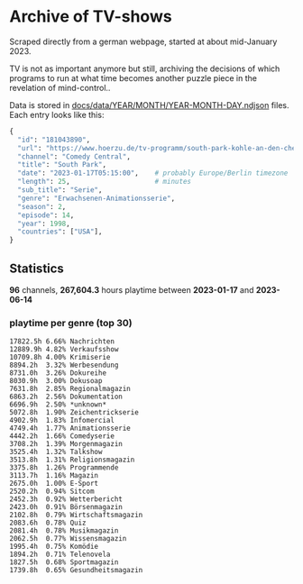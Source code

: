 # Archive of TV-shows

Scraped directly from a german webpage, started at about mid-January 2023.

TV is not as important anymore but still, archiving the decisions of which programs to run at what time
becomes another puzzle piece in the revelation of mind-control.. 

Data is stored in [docs/data/YEAR/MONTH/YEAR-MONTH-DAY.ndjson](docs/data/) files. 
Each entry looks like this:

```python
{
  "id": "181043890", 
  "url": "https://www.hoerzu.de/tv-programm/south-park-kohle-an-den-chefkoch/bid_181043890/", 
  "channel": "Comedy Central", 
  "title": "South Park", 
  "date": "2023-01-17T05:15:00",    # probably Europe/Berlin timezone 
  "length": 25,                     # minutes 
  "sub_title": "Serie", 
  "genre": "Erwachsenen-Animationsserie", 
  "season": 2, 
  "episode": 14, 
  "year": 1998, 
  "countries": ["USA"],
}
```

## Statistics

**96** channels, **267,604.3** hours playtime between **2023-01-17** and **2023-06-14**


### playtime per genre (top 30)

    17822.5h 6.66% Nachrichten
    12889.9h 4.82% Verkaufsshow
    10709.8h 4.00% Krimiserie
    8894.2h  3.32% Werbesendung
    8731.0h  3.26% Dokureihe
    8030.9h  3.00% Dokusoap
    7631.8h  2.85% Regionalmagazin
    6863.2h  2.56% Dokumentation
    6696.9h  2.50% *unknown*
    5072.8h  1.90% Zeichentrickserie
    4902.9h  1.83% Infomercial
    4749.4h  1.77% Animationsserie
    4442.2h  1.66% Comedyserie
    3708.2h  1.39% Morgenmagazin
    3525.4h  1.32% Talkshow
    3513.8h  1.31% Religionsmagazin
    3375.8h  1.26% Programmende
    3113.7h  1.16% Magazin
    2675.0h  1.00% E-Sport
    2520.2h  0.94% Sitcom
    2452.3h  0.92% Wetterbericht
    2423.0h  0.91% Börsenmagazin
    2102.8h  0.79% Wirtschaftsmagazin
    2083.6h  0.78% Quiz
    2081.4h  0.78% Musikmagazin
    2062.5h  0.77% Wissensmagazin
    1995.4h  0.75% Komödie
    1894.2h  0.71% Telenovela
    1827.5h  0.68% Sportmagazin
    1739.8h  0.65% Gesundheitsmagazin

